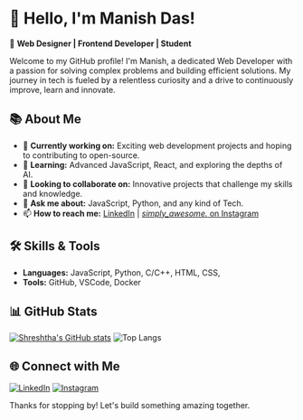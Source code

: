 # 👋 Hello, I'm Manish Das!

🌟 **Web Designer | Frontend Developer | Student**

Welcome to my GitHub profile! I'm Manish, a dedicated Web Developer with a passion for solving complex problems and building efficient solutions. My journey in tech is fueled by a relentless curiosity and a drive to continuously improve, learn and innovate.

## 📚 About Me

- 🔭 **Currently working on:** Exciting web development projects and hoping to contributing to open-source.
- 🌱 **Learning:** Advanced JavaScript, React, and exploring the depths of AI.
- 👯 **Looking to collaborate on:** Innovative projects that challenge my skills and knowledge.
- 💬 **Ask me about:** JavaScript, Python, and any kind of Tech.
- 📫 **How to reach me:**  [LinkedIn](https://www.linkedin.com/in/manish-das-b3557a318/?utm_source=share&utm_campaign=share_via&utm_content=profile&utm_medium=ios_app) | [_simply_awesome._ on Instagram](https://www.instagram.com/_simply_awesome._/)


## 🛠️ Skills & Tools

- **Languages:** JavaScript, Python, C/C++, HTML, CSS,
- **Tools:** GitHub, VSCode, Docker

## 📊 GitHub Stats

[![Shreshtha's GitHub stats](https://github-readme-stats.vercel.app/api?username=MANISH-DAS-19&show_icons=true&theme=radical)](https://github.com/MANISH-DAS-19/github-readme-stats)
![Top Langs](https://github-readme-stats.vercel.app/api/top-langs/?username=MANISH-DAS-19&layout=compact&theme=radical)


## 🌐 Connect with Me

[![LinkedIn](https://img.shields.io/badge/LinkedIn-%230077B5.svg?&style=for-the-badge&logo=linkedin&logoColor=white)](https://www.linkedin.com/in/manish-das-b3557a318/?utm_source=share&utm_campaign=share_via&utm_content=profile&utm_medium=ios_app)
[![Instagram](https://img.shields.io/badge/Instagram-%23E4405F.svg?&style=for-the-badge&logo=instagram&logoColor=white)](https://www.instagram.com/_simply_awesome._/)


Thanks for stopping by! Let's build something amazing together.
